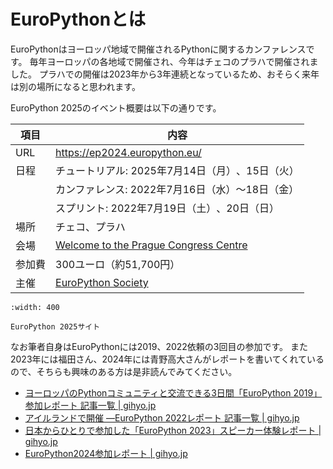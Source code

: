 # EuroPythonとは

EuroPythonはヨーロッパ地域で開催されるPythonに関するカンファレンスです。
毎年ヨーロッパの各地域で開催され、今年はチェコのプラハで開催されました。
プラハでの開催は2023年から3年連続となっているため、おそらく来年は別の場所になると思われます。

EuroPython 2025のイベント概要は以下の通りです。

| 項目 | 内容 |
| -- | -- |
|  URL | https://ep2024.europython.eu/ |
| 日程 | チュートリアル: 2025年7月14日（月）⁠、15日（火）
| | カンファレンス: 2022年7月16日（水⁠）⁠～18日（金）
| | スプリント: 2022年7月19日（土⁠）⁠、20日（日）
| 場所 | チェコ、プラハ |
| 会場 | [Welcome to the Prague Congress Centre](https://www.praguecc.cz/en/homepage)
| 参加費 | 300ユーロ（約51,700円） | 
| 主催 | [EuroPython Society](https://www.europython-society.org/) |

```{figure} images/europython2025.png
:width: 400

EuroPython 2025サイト
```

なお筆者自身はEuroPythonには2019、2022依頼の3回目の参加です。
また2023年には福田さん、2024年には青野高大さんがレポートを書いてくれているので、そちらも興味のある方は是非読んでみてください。

* [ヨーロッパのPythonコミュニティと交流できる3日間「EuroPython 2019」参加レポート 記事一覧 | gihyo.jp](https://gihyo.jp/list/group/%E3%83%A8%E3%83%BC%E3%83%AD%E3%83%83%E3%83%91%E3%81%AEPython%E3%82%B3%E3%83%9F%E3%83%A5%E3%83%8B%E3%83%86%E3%82%A3%E3%81%A8%E4%BA%A4%E6%B5%81%E3%81%A7%E3%81%8D%E3%82%8B3%E6%97%A5%E9%96%93-EuroPython-2019-%E5%8F%82%E5%8A%A0%E3%83%AC%E3%83%9D%E3%83%BC%E3%83%88#rt:/news/report/01/europython2019/0001)
* [アイルランドで開催 ―EuroPython 2022レポート 記事一覧 | gihyo.jp](https://gihyo.jp/list/group/%E3%82%A2%E3%82%A4%E3%83%AB%E3%83%A9%E3%83%B3%E3%83%89%E3%81%A7%E9%96%8B%E5%82%AC-EuroPython-2022%E3%83%AC%E3%83%9D%E3%83%BC%E3%83%88#rt:/article/2022/09/europython2022-01)
* [日本からひとりで参加した「EuroPython 2023」スピーカー体験レポート | gihyo.jp](https://gihyo.jp/article/2023/12/road2euro-python)
* [EuroPython2024参加レポート | gihyo.jp](https://gihyo.jp/article/2024/08/europython2024)
